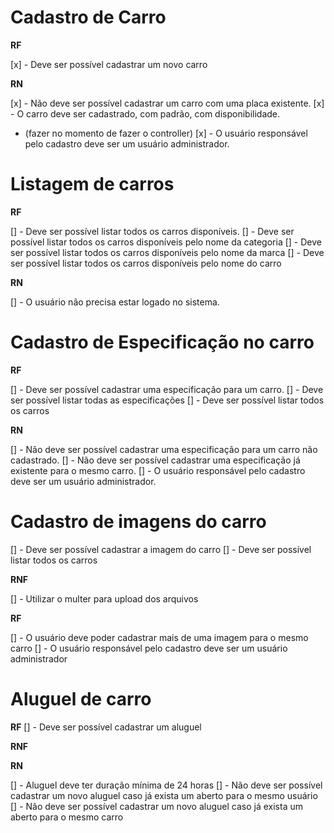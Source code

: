# Cadastro de Carro

**RF**

[x] - Deve ser possível cadastrar um novo carro


**RN**

[x] - Não deve ser possível cadastrar um carro com uma placa existente.
[x] - O carro deve ser cadastrado, com padrão, com disponibilidade. 
* (fazer no momento de fazer o controller) 
[x] - O usuário responsável pelo cadastro deve ser um usuário administrador. 

# Listagem de carros

**RF**

[] - Deve ser possível listar todos os carros disponíveis. 
[] - Deve ser possível listar todos os carros disponíveis pelo nome da categoria
[] - Deve ser possível listar todos os carros disponíveis pelo nome da marca
[] - Deve ser possível listar todos os carros disponíveis pelo nome do carro

**RN**

[] - O usuário não precisa estar logado no sistema. 

# Cadastro de Especificação no carro

**RF** 

[] - Deve ser possível cadastrar uma especificação para um carro.
[] - Deve ser possível listar todas as especificações
[] - Deve ser possível listar todos os carros

**RN**

[] - Não deve ser possível cadastrar uma especificação para um carro não cadastrado. 
[] - Não deve ser possível cadastrar uma especificação já existente para o mesmo carro.
[] - O usuário responsável pelo cadastro deve ser um usuário administrador. 

# Cadastro de imagens do carro

[] - Deve ser possível cadastrar a imagem do carro
[] - Deve ser possível listar todos os carros

**RNF**

[] - Utilizar o multer para upload dos arquivos

**RF**

[] - O usuário deve poder cadastrar mais de uma imagem para o mesmo carro
[] - O usuário responsável pelo cadastro deve ser um usuário administrador

# Aluguel de carro

**RF**
[] - Deve ser possível cadastrar um aluguel

**RNF**


**RN**

[] - Aluguel deve ter duração mínima de 24 horas
[] - Não deve ser possível cadastrar um novo aluguel caso já exista um aberto para o mesmo usuário
[] - Não deve ser possível cadastrar um novo aluguel caso já exista um aberto para o mesmo carro



